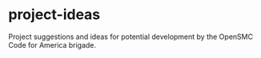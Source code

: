 # project-ideas
Project suggestions and ideas for potential development by the OpenSMC Code for America brigade.
